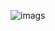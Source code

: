 ![imags](https://user-images.githubusercontent.com/63813811/194682725-a470c797-5da9-4b82-8943-42ee7234084c.png)
